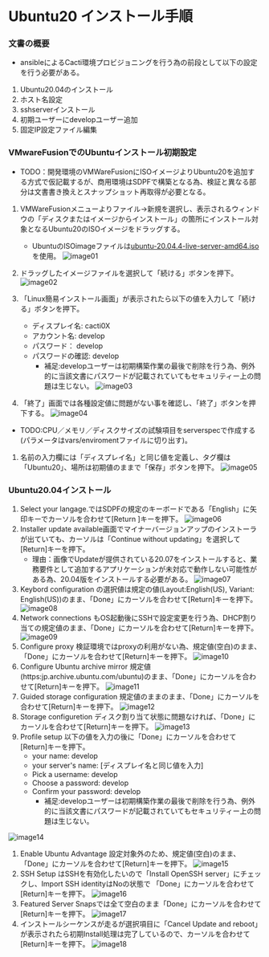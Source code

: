 # Ubuntu20 インストール手順

### 文書の概要
- ansibleによるCacti環境プロビジョニングを行う為の前段として以下の設定を行う必要がある。
1. Ubuntu20.04のインストール
  1. ホスト名設定
  1. sshserverインストール
  1. 初期ユーザーにdevelopユーザー追加
1. 固定IP設定ファイル編集

### VMwareFusionでのUbuntuインストール初期設定

- TODO：開発環境のVMWareFusionにISOイメージよりUbuntu20を追加する方式で仮記載するが、商用環境はSDPFで構築となる為、検証と異なる部分は文書書き換えとスナップショット再取得が必要となる。

1. VMWareFusionメニューよりファイル->新規を選択し、表示されるウィンドウの「ディスクまたはイメージからインストール」の箇所にインストール対象となるUbuntu20のISOイメージをドラッグする。
    - UbuntuのISOimageファイルは[ubuntu-20.04.4-live-server-amd64.iso](https://releases.ubuntu.com/20.04/ubuntu-20.04.4-live-server-amd64.iso)を使用。
![image01](./images/u20_install/01.png)
1. ドラッグしたイメージファイルを選択して「続ける」ボタンを押下。
![image02](./images/u20_install/02.png)
1. 「Linux簡易インストール画面」が表示されたら以下の値を入力して「続ける」ボタンを押下。
    - ディスプレイ名: cacti0X
    - アカウント名: develop
    - パスワード： develop
    - パスワードの確認: develop
      - 補足:developユーザーは初期構築作業の最後で削除を行う為、例外的に当該文書にパスワードが記載されていてもセキュリティー上の問題は生じない。
![image03](./images/u20_install/03.png)

1. 「終了」画面では各種設定値に問題がない事を確認し、「終了」ボタンを押下する。
![image04](./images/u20_install/04.png)
  - TODO:CPU／メモリ／ディスクサイズの試験項目をserverspecで作成する(パラメータはvars/enviromentファイルに切り出す)。
1. 名前の入力欄には「ディスプレイ名」と同じ値を定義し、タグ欄は「Ubuntu20」、場所は初期値のままで「保存」ボタンを押下。
![image05](./images/u20_install/05.png)

### Ubuntu20.04インストール
1. Select your langage.ではSDPFの規定のキーボードである「English」に矢印キーでカーソルを合わせて[Return
]キーを押下。
![image06](./images/u20_install/06.png)
1. Installer update available画面でマイナーバージョンアップのインストーラが出ていても、カーソルは「Continue without updating」を選択して[Return]キーを押下。
    - 理由：画像でUpdateが提供されている20.07をインストールすると、業務要件として追加するアプリケーションが未対応で動作しない可能性がある為、20.04版をインストールする必要がある。
![image07](./images/u20_install/07.png)
1. Keybord configuration の選択値は規定の値(Layout:English(US), Variant: English(US))のまま、「Done」にカーソルを合わせて[Return]キーを押下。
![image08](./images/u20_install/08.png)
1. Network connections もOS起動後にSSHで設定変更を行う為、DHCP割り当ての規定値のまま、「Done」にカーソルを合わせて[Return]キーを押下。
![image09](./images/u20_install/09.png)
1. Configure proxy 検証環境ではproxyの利用がない為、規定値(空白)のまま、「Done」にカーソルを合わせて[Return]キーを押下。
![image10](./images/u20_install/10.png)
1. Configure Ubuntu archive mirror 規定値(https:jp.archive.ubuntu.com/ubuntu)のまま、「Done」にカーソルを合わせて[Return]キーを押下。
![image11](./images/u20_install/11.png)
1. Guided storage configuration 規定値のままのまま、「Done」にカーソルを合わせて[Return]キーを押下。
![image12](./images/u20_install/12.png)
1. Storage configuretion ディスク割り当て状態に問題なければ、「Done」にカーソルを合わせて[Return]キーを押下。
![image13](./images/u20_install/13.png)
1. Profile setup 以下の値を入力の後に「Done」にカーソルを合わせて[Return]キーを押下。
    - your name: develop
    - your server's name: [ディスプレイ名と同じ値を入力]
    - Pick a username: develop
    - Choose a password: develop
    - Confirm your password: develop
      - 補足:developユーザーは初期構築作業の最後で削除を行う為、例外的に当該文書にパスワードが記載されていてもセキュリティー上の問題は生じない。

![image14](./images/u20_install/14.png)

1. Enable Ubuntu Advantage 設定対象外のため、規定値(空白)のまま、「Done」にカーソルを合わせて[Return]キーを押下。
![image15](./images/u20_install/15.png)
1. SSH Setup はSSHを有効化したいので「Install OpenSSH server」にチェックし、Import SSH identityはNoの状態で 「Done」にカーソルを合わせて[Return]キーを押下。
![image16](./images/u20_install/16.png)
1. Featured Server Snapsでは全て空白のまま「Done」にカーソルを合わせて[Return]キーを押下。
![image17](./images/u20_install/17.png)
1. インストールシーケンスが走るが選択項目に「Cancel Update and reboot」が表示されたら初期Install処理は完了しているので、カーソルを合わせて[Return]キーを押下。
![image18](./images/u20_install/18.png)

